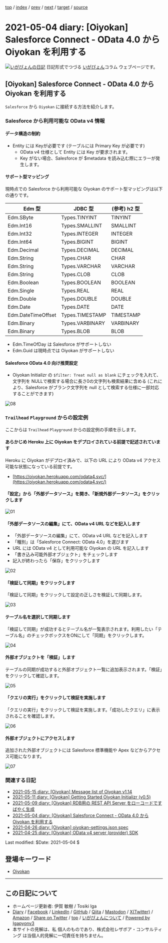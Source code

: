 [top](../index.html) 
 / [index](index.html) 
 / [prev](ig210426.html) 
 / [next](ig210505.html) 
 / [target](https://www.igapyon.jp/igapyon/diary/2021/ig210504.html) 
 / [source](https://github.com/igapyon/diary/blob/master/2021/ig210504.src.md) 

2021-05-04 diary: [Oiyokan] Salesforce Connect - OData 4.0 から Oiyokan を利用する
=====================================================================================================
[![いがぴょんの日記](https://www.igapyon.jp/igapyon/diary/images/iga202308_64.jpg "いがぴょん")](https://www.igapyon.jp/igapyon/diary/memo/memoigapyon.html) 日記形式でつづる [いがぴょん](https://www.igapyon.jp/igapyon/diary/memo/memoigapyon.html)コラム ウェブページです。

## [Oiyokan] Salesforce Connect - OData 4.0 から Oiyokan を利用する

`Salesforce` から `Oiyokan` に接続する方法を紹介します。

### Salesforce から利用可能な OData v4 情報

#### データ構造の制約

- Entity には Keyが必要です (テーブルには Primary Key が必要です)
    - OData v4 仕様として Entity には Key が要求されます。
    - Key がない場合、Salesforce が $metadata を読み込む際にエラーが発生します。

#### サポート型マッピング

現時点での Salesforce から利用可能な Oiyokan のサポート型マッピングは以下の通りです。

| Edm 型             | JDBC 型        | (参考) h2 型 |
| ------             | ---            | ---         |
| Edm.SByte          | Types.TINYINT  | TINYINT     |
| Edm.Int16          | Types.SMALLINT | SMALLINT    |
| Edm.Int32          | Types.INTEGER  | INTEGER     |
| Edm.Int64          | Types.BIGINT   | BIGINT      |
| Edm.Decimal        | Types.DECIMAL  | DECIMAL     |
| Edm.String         | Types.CHAR     | CHAR        |
| Edm.String         | Types.VARCHAR  | VARCHAR     |
| Edm.String         | Types.CLOB     | CLOB        |
| Edm.Boolean        | Types.BOOLEAN  | BOOLEAN     |
| Edm.Single         | Types.REAL     | REAL        |
| Edm.Double         | Types.DOUBLE   | DOUBLE      |
| Edm.Date           | Types.DATE     | DATE        |
| Edm.DateTimeOffset | Types.TIMESTAMP | TIMESTAMP  |
| Edm.Binary | Types.VARBINARY        | VARBINARY   |
| Edm.Binary | Types.BLOB             | BLOB        |

- Edm.TimeOfDay は Salesforce がサポートしない
- Edm.Guid は現時点では Oiyokan がサポートしない

#### Salesforce OData 4.0 向け推奨設定

- Oiyokan Initializr の `$filter: Treat null as blank` にチェックを入れて、文字列を NULLで検索する場合に長さ0の文字列も検索結果に含める (これにより、Salesforce がブランク文字列を null として検索する仕様に一部対応することができます)

![08](https://www.igapyon.jp/igapyon/diary/images/2021/20210504-08.png)

### `Trailhead` `Playground` からの設定例

ここからは `Trailhead` `Playground` からの設定例の手順を示します。

#### あらかじめ Heroku 上に Oiyokan をデプロイされている前提で記述されています

Heroku に Oiyokan がデプロイ済みで、以下の URL により OData v4 アクセス可能な状態になっている前提です。

- [https://oiyokan.herokuapp.com/odata4.svc/](https://oiyokan.herokuapp.com/odata4.svc/)

#### 「設定」から「外部データソース」を開き、「新規外部データソース」をクリックします

![01](https://www.igapyon.jp/igapyon/diary/images/2021/20210504-01.png)

#### 「外部データソースの編集」にて、OData v4 URL などを記入します

- 「外部データソースの編集」にて、OData v4 URL などを記入します
- 「種別」は「Salesforce Connect: OData 4.0」を選びます
- URL には OData v4 として利用可能な Oiyokan の URL を記入します
- 「書き込み可能外部オブジェクト」をチェックします
- 記入が終わったら「保存」をクリックします

![02](https://www.igapyon.jp/igapyon/diary/images/2021/20210504-02.png)

#### 「検証して同期」をクリックします

「検証して同期」をクリックして設定の正しさを検証して同期します。

![03](https://www.igapyon.jp/igapyon/diary/images/2021/20210504-03.png)

#### テーブル名を選択して同期します

「検証して同期」が成功するとテーブル名が一覧表示されます。利用したい「テーブル名」のチェックボックスをONにして「同期」をクリックします。

![04](https://www.igapyon.jp/igapyon/diary/images/2021/20210504-04.png)

#### 外部オブジェクトを「検証」します

テーブルの同期が成功すると外部オブジェクト一覧に追加表示されます。「検証」をクリックして確認します。

![05](https://www.igapyon.jp/igapyon/diary/images/2021/20210504-05.png)

#### 「クエリの実行」をクリックして検証を実施します

「クエリの実行」をクリックして検証を実施します。「成功したクエリ」に表示されることを確認します。

![06](https://www.igapyon.jp/igapyon/diary/images/2021/20210504-06.png)

#### 外部オブジェクトにアクセスします

追加された外部オブジェクトには Salesforce 標準機能や Apex などからアクセス可能になります。

![07](https://www.igapyon.jp/igapyon/diary/images/2021/20210504-07.png)

### 関連する日記

- [2021-05-15 diary: [Oiyokan] Message list of Oiyokan v1.14](https://www.igapyon.jp/igapyon/diary/2021/ig210515.html)
- [2021-05-11 diary: [Oiyokan] Getting Started Oiyokan Initializr (v0.5)](https://www.igapyon.jp/igapyon/diary/2021/ig210511.html)
- [2021-05-09 diary: [Oiyokan] RDB用の REST API Server をローコードですばやく生成](https://www.igapyon.jp/igapyon/diary/2021/ig210509.html)
- [2021-05-04 diary: [Oiyokan] Salesforce Connect - OData 4.0 から Oiyokan を利用する](https://www.igapyon.jp/igapyon/diary/2021/ig210504.html)
- [2021-04-26 diary: [Oiyokan] oiyokan-settings.json spec](https://www.igapyon.jp/igapyon/diary/2021/ig210426.html)
- [2021-04-25 diary: [Oiyokan] OData v4 server (provider) SDK](https://www.igapyon.jp/igapyon/diary/2021/ig210425.html)

Last modified: $Date: 2021-05-04 $

## 登場キーワード

* [Oiyokan](../keyword/oiyokan.html)

----------------------------------------------------------------------------------------------------

## この日記について

* ホームページ更新者: 伊賀 敏樹 / Tosiki Iga
* [Diary](https://www.igapyon.jp/igapyon/diary/) / [Facebook](https://www.facebook.com/igapyon) / [LinkedIn](https://www.linkedin.com/in/toshikiiga) / [GitHub](https://github.com/igapyon) / [Qiita](https://qiita.com/igapyon) / [Mastodon](https://social.vivaldi.net/@igapyon) / [X(Twitter)](https://twitter.com/ToshikiIga) / [Amazon](https://www.amazon.co.jp/%E4%BC%8A%E8%B3%80-%E6%95%8F%E6%A8%B9/e/B004LTQWCQ) / 
[Share on Twitter](https://twitter.com/intent/tweet?hashtags=igapyon%2Cdiary%2C%E3%81%84%E3%81%8C%E3%81%B4%E3%82%87%E3%82%93%2COiyokan&text=%5BOiyokan%5D+Salesforce+Connect+-+OData+4.0+%E3%81%8B%E3%82%89+Oiyokan+%E3%82%92%E5%88%A9%E7%94%A8%E3%81%99%E3%82%8B&url=https%3A%2F%2Fwww.igapyon.jp%2Figapyon%2Fdiary%2F2021%2Fig210504.html) / [top](../index.html) / [いがぴょんについて](https://www.igapyon.jp/igapyon/diary/memo/memoigapyon.html) / [Powered by Igapyonv3](https://github.com/igapyon/igapyonv3)
* 本サイトの見解は、私 個人のものであり、株式会社レザボア・コンサルティング は当個人的見解に一切責任を持ちません。 
